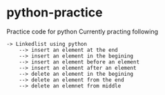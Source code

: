 # python-practice
Practice code for python
Currently practing following

    -> Linkedlist using python
        --> insert an element at the end 
        --> insert an element in the begining
        --> insert an element before an element
        --> insert an element after an element
        --> delete an element in the begining
        --> delete an element from the end
        --> delete an elemnet from middle